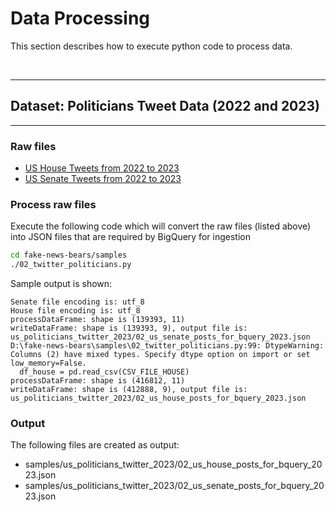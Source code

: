 # Data Processing
This section describes how to execute python code to process data.

<br/>

***
## Dataset: Politicians Tweet Data (2022 and 2023)
***

### Raw files
- [US House Tweets from 2022 to 2023
](samples/us_politicians_twitter_2023/us_house_posts_2022_2023.csv)
- [US Senate Tweets from 2022 to 2023](samples/us_politicians_twitter_2023/us_senate_posts_2022_2023.csv)


### Process raw files
Execute the following code which will convert the raw files (listed above) into JSON files that are required by BigQuery for ingestion
```sh
cd fake-news-bears/samples
./02_twitter_politicians.py
```

Sample output is shown:
```
Senate file encoding is: utf_8
House file encoding is: utf_8
processDataFrame: shape is (139393, 11)
writeDataFrame: shape is (139393, 9), output file is: us_politicians_twitter_2023/02_us_senate_posts_for_bquery_2023.json
D:\fake-news-bears\samples\02_twitter_politicians.py:99: DtypeWarning: Columns (2) have mixed types. Specify dtype option on import or set low_memory=False.
  df_house = pd.read_csv(CSV_FILE_HOUSE)
processDataFrame: shape is (416812, 11)
writeDataFrame: shape is (412888, 9), output file is: us_politicians_twitter_2023/02_us_house_posts_for_bquery_2023.json
```

### Output
The following files are created as output:
- samples/us_politicians_twitter_2023/02_us_house_posts_for_bquery_2023.json
- samples/us_politicians_twitter_2023/02_us_senate_posts_for_bquery_2023.json
